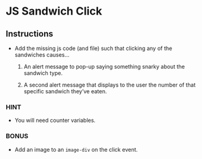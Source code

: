 # JS Sandwich Click

## Instructions

- Add the missing js code (and file) such that clicking any of the sandwiches causes…

  1. An alert message to pop-up saying something snarky about the sandwich type.

  2. A second alert message that displays to the user the number of that specific sandwich they’ve eaten.

### HINT

- You will need counter variables.

### BONUS

- Add an image to an `image-div` on the click event.
